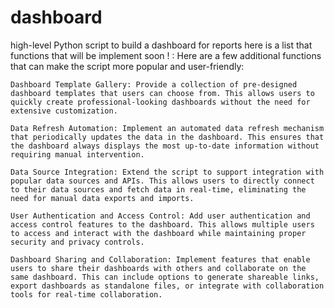 # dashboard
 high-level Python script to build a dashboard for reports
 here is a list that functions that will be implement soon ! : 
 Here are a few additional functions that can make the script more popular and user-friendly:

    Dashboard Template Gallery: Provide a collection of pre-designed dashboard templates that users can choose from. This allows users to quickly create professional-looking dashboards without the need for extensive customization.

    Data Refresh Automation: Implement an automated data refresh mechanism that periodically updates the data in the dashboard. This ensures that the dashboard always displays the most up-to-date information without requiring manual intervention.

    Data Source Integration: Extend the script to support integration with popular data sources and APIs. This allows users to directly connect to their data sources and fetch data in real-time, eliminating the need for manual data exports and imports.

    User Authentication and Access Control: Add user authentication and access control features to the dashboard. This allows multiple users to access and interact with the dashboard while maintaining proper security and privacy controls.

    Dashboard Sharing and Collaboration: Implement features that enable users to share their dashboards with others and collaborate on the same dashboard. This can include options to generate shareable links, export dashboards as standalone files, or integrate with collaboration tools for real-time collaboration.
